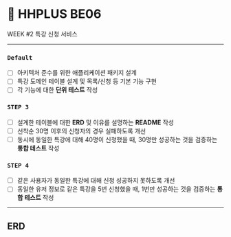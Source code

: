 # 🚢 HHPLUS BE06
WEEK #2 특강 신청 서비스

---

### **`Default`**

- [ ] 아키텍처 준수를 위한 애플리케이션 패키지 설계
- [ ] 특강 도메인 테이블 설계 및 목록/신청 등 기본 기능 구현
- [ ] 각 기능에 대한 **단위 테스트** 작성

### **`STEP 3`**

- [ ] 설계한 테이블에 대한 **ERD** 및 이유를 설명하는 **README** 작성
- [ ] 선착순 30명 이후의 신청자의 경우 실패하도록 개선
- [ ] 동시에 동일한 특강에 대해 40명이 신청했을 때, 30명만 성공하는 것을 검증하는 **통합 테스트** 작성

### **`STEP 4`**

- [ ] 같은 사용자가 동일한 특강에 대해 신청 성공하지 못하도록 개선
- [ ] 동일한 유저 정보로 같은 특강을 5번 신청했을 때, 1번만 성공하는 것을 검증하는 **통합 테스트** 작성

---

## ERD

